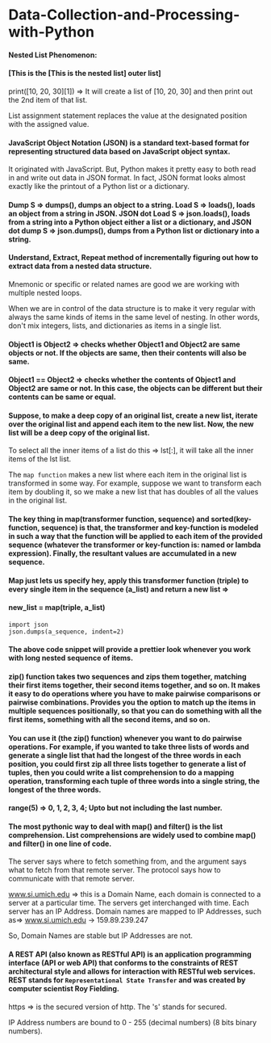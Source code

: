 # Data-Collection-and-Processing-with-Python
#### Nested List Phenomenon:
#### [This is the [This is the nested list] outer list]

print([10, 20, 30][1]) => It will create a list of [10, 20, 30] and then print out the 2nd item of that list.

List assignment statement replaces the value at the designated position with the assigned value.

#### JavaScript Object Notation (JSON) is a standard text-based format for representing structured data based on JavaScript object syntax.
It originated with JavaScript. But, Python makes it pretty easy to both read in and write out data in JSON format. In fact, JSON format looks almost exactly like the printout of a Python list or a dictionary. 

#### Dump S => dumps(), dumps an object to a string. Load S => loads(), loads an object from a string in JSON. JSON dot Load S => json.loads(), loads from a string into a Python object either a list or a dictionary, and JSON dot dump S => json.dumps(), dumps from a Python list or dictionary into a string.

#### Understand, Extract, Repeat method of incrementally figuring out how to extract data from a nested data structure.

Mnemonic or specific or related names are good we are working with multiple nested loops.

When we are in control of the data structure is to make it very regular with always the same kinds of items in the same level of nesting. In other words, don't mix integers, lists, and dictionaries as items in a single list.

#### Object1 is Object2 => checks whether Object1 and Object2 are same objects or not. If the objects are same, then their contents will also be same.

#### Object1 == Object2 => checks whether the contents of Object1 and Object2 are same or not. In this case, the objects can be different but their contents can be same or equal.

#### Suppose, to make a deep copy of an original list, create a new list, iterate over the original list and append each item to the new list. Now, the new list will be a deep copy of the original list.

To select all the inner items of a list do this => lst[:], it will take all the inner items of the lst list.

The `map function` makes a new list where each item in the original list is transformed in some way. For example, suppose we want to transform each item by doubling it, so we make a new list that has doubles of all the values in the original list.

#### The key thing in map(transformer function, sequence) and sorted(key-function, sequence) is that, the transformer and key-function is modeled in such a way that the function will be applied to each item of the provided sequence (whatever the transformer or key-function is: named or lambda expression). Finally, the resultant values are accumulated in a new sequence.

#### Map just lets us specify hey, apply this transformer function (triple) to every single item in the sequence (a_list) and return a new list => 
#### new_list = map(triple, a_list)

```
import json
json.dumps(a_sequence, indent=2)
```
#### The above code snippet will provide a prettier look whenever you work with long nested sequence of items.

#### zip() function takes two sequences and zips them together, matching their first items together, their second items together, and so on. It makes it easy to do operations where you have to make pairwise comparisons or pairwise combinations. Provides you the option to match up the items in multiple sequences positionally, so that you can do something with all the first items, something with all the second items, and so on.
#### You can use it (the zip() function) whenever you want to do pairwise operations. For example, if you wanted to take three lists of words and generate a single list that had the longest of the three words in each position, you could first zip all three lists together to generate a list of tuples, then you could write a list comprehension to do a mapping operation, transforming each tuple of three words into a single string, the longest of the three words. 

#### range(5) => 0, 1, 2, 3, 4; Upto but not including the last number.

#### The most pythonic way to deal with map() and filter() is the list comprehension. List comprehensions are widely used to combine map() and filter() in one line of code.

The server says where to fetch something from, and the argument says what to fetch from that remote server. The protocol says how to communicate with that remote server.

www.si.umich.edu => this is a Domain Name, each domain is connected to a server at a particular time. The servers get interchanged with time. Each server has an IP Address. Domain names are mapped to IP Addresses, such as=> www.si.umich.edu -> 159.89.239.247

So, Domain Names are stable but IP Addresses are not.

#### A REST API (also known as RESTful API) is an application programming interface (API or web API) that conforms to the constraints of REST architectural style and allows for interaction with RESTful web services. REST stands for `Representational State Transfer` and was created by computer scientist Roy Fielding.

https => is the secured version of http. The 's' stands for secured.

IP Address numbers are bound to 0 - 255 (decimal numbers) (8 bits binary numbers).




























































